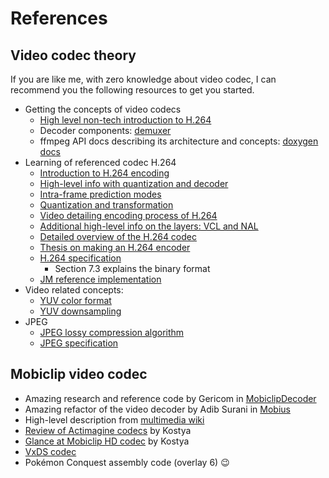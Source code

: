 # References

## Video codec theory

If you are like me, with zero knowledge about video codec, I can recommend you
the following resources to get you started.

- Getting the concepts of video codecs
  - [High level non-tech introduction to H.264](https://www.youtube.com/watch?v=PmoEsPWEdOA)
  - Decoder components:
    [demuxer](<https://en.wikipedia.org/wiki/Demultiplexer_(media_file)>)
  - ffmpeg API docs describing its architecture and concepts:
    [doxygen docs](http://ffmpeg.org/doxygen/trunk/group__libavf.html)
- Learning of referenced codec H.264
  - [Introduction to H.264 encoding](https://www.gumlet.com/learn/what-is-h264/)
  - [High-level info with quantization and decoder](https://www.vcodex.com/an-overview-of-h264-advanced-video-coding/)
  - [Intra-frame prediction modes](https://www.vcodex.com/h264avc-intra-precition/)
  - [Quantization and transformation](https://www.vcodex.com/h264avc-4x4-transform-and-quantization/)
  - [Video detailing encoding process of H.264](https://www.youtube.com/watch?v=ZXXDXZfEcAQ)
  - [Additional high-level info on the layers: VCL and NAL](https://membrane.stream/learn/h264)
  - [Detailed overview of the H.264 codec](http://ip.hhi.de/imagecom_G1/assets/pdfs/csvt_overview_0305.pdf)
  - [Thesis on making an H.264 encoder](https://research.sabanciuniv.edu/id/eprint/8308/)
  - [H.264 specification](https://www.itu.int/rec/T-REC-H.264-202108-I/en)
    - Section 7.3 explains the binary format
  - [JM reference implementation](https://vcgit.hhi.fraunhofer.de/jvet/JM)
- Video related concepts:
  - [YUV color format](https://learn.microsoft.com/en-us/windows/win32/medfound/about-yuv-video)
  - [YUV downsampling](https://learn.microsoft.com/en-us/windows/win32/medfound/recommended-8-bit-yuv-formats-for-video-rendering)
- JPEG
  - [JPEG lossy compression algorithm](https://cs.stanford.edu/people/eroberts/courses/soco/projects/data-compression/lossy/jpeg/algorithm.htm)
  - [JPEG specification](https://www.w3.org/Graphics/JPEG/itu-t81.pdf)

## Mobiclip video codec

- Amazing research and reference code by Gericom in
  [MobiclipDecoder](https://github.com/Gericom/MobiclipDecoder)
- Amazing refactor of the video decoder by Adib Surani in
  [Mobius](https://github.com/AdibSurani/Mobius)
- High-level description from
  [multimedia wiki](https://wiki.multimedia.cx/index.php/Mobiclip_Video_Codec)
- [Review of Actimagine codecs](https://codecs.multimedia.cx/2020/08/a-quick-review-of-actimagine-video-codecs/)
  by Kostya
- [Glance at Mobiclip HD codec](https://codecs.multimedia.cx/2014/01/a-glance-at-mobiclip-hd/)
  by Kostya
- [VxDS codec](https://wiki.multimedia.cx/index.php/Actimagine_Video_Codec)
- Pokémon Conquest assembly code (overlay 6) 😉
